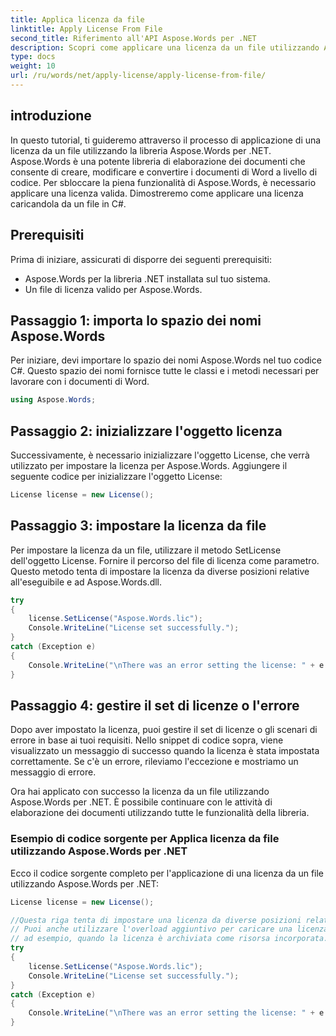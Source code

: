```yaml
---
title: Applica licenza da file
linktitle: Apply License From File
second_title: Riferimento all'API Aspose.Words per .NET
description: Scopri come applicare una licenza da un file utilizzando Aspose.Words per .NET.
type: docs
weight: 10
url: /ru/words/net/apply-license/apply-license-from-file/
---
```


## introduzione
In questo tutorial, ti guideremo attraverso il processo di applicazione di una licenza da un file utilizzando la libreria Aspose.Words per .NET. Aspose.Words è una potente libreria di elaborazione dei documenti che consente di creare, modificare e convertire i documenti di Word a livello di codice. Per sbloccare la piena funzionalità di Aspose.Words, è necessario applicare una licenza valida. Dimostreremo come applicare una licenza caricandola da un file in C#.

## Prerequisiti
Prima di iniziare, assicurati di disporre dei seguenti prerequisiti:
- Aspose.Words per la libreria .NET installata sul tuo sistema.
- Un file di licenza valido per Aspose.Words. 

## Passaggio 1: importa lo spazio dei nomi Aspose.Words
Per iniziare, devi importare lo spazio dei nomi Aspose.Words nel tuo codice C#. Questo spazio dei nomi fornisce tutte le classi e i metodi necessari per lavorare con i documenti di Word.

```csharp
using Aspose.Words;
```

## Passaggio 2: inizializzare l'oggetto licenza
Successivamente, è necessario inizializzare l'oggetto License, che verrà utilizzato per impostare la licenza per Aspose.Words. Aggiungere il seguente codice per inizializzare l'oggetto License:

```csharp
License license = new License();
```

## Passaggio 3: impostare la licenza da file
Per impostare la licenza da un file, utilizzare il metodo SetLicense dell'oggetto License. Fornire il percorso del file di licenza come parametro. Questo metodo tenta di impostare la licenza da diverse posizioni relative all'eseguibile e ad Aspose.Words.dll.

```csharp
try
{
    license.SetLicense("Aspose.Words.lic");
    Console.WriteLine("License set successfully.");
}
catch (Exception e)
{
    Console.WriteLine("\nThere was an error setting the license: " + e.Message);
}
```

## Passaggio 4: gestire il set di licenze o l'errore
Dopo aver impostato la licenza, puoi gestire il set di licenze o gli scenari di errore in base ai tuoi requisiti. Nello snippet di codice sopra, viene visualizzato un messaggio di successo quando la licenza è stata impostata correttamente. Se c'è un errore, rileviamo l'eccezione e mostriamo un messaggio di errore.

Ora hai applicato con successo la licenza da un file utilizzando Aspose.Words per .NET. È possibile continuare con le attività di elaborazione dei documenti utilizzando tutte le funzionalità della libreria.

### Esempio di codice sorgente per Applica licenza da file utilizzando Aspose.Words per .NET
Ecco il codice sorgente completo per l'applicazione di una licenza da un file utilizzando Aspose.Words per .NET:

```csharp
License license = new License();

//Questa riga tenta di impostare una licenza da diverse posizioni relative all'eseguibile e ad Aspose.Words.dll.
// Puoi anche utilizzare l'overload aggiuntivo per caricare una licenza da un flusso, questo è utile,
// ad esempio, quando la licenza è archiviata come risorsa incorporata.
try
{
    license.SetLicense("Aspose.Words.lic");
    Console.WriteLine("License set successfully.");
}
catch (Exception e)
{
    Console.WriteLine("\nThere was an error setting the license: " + e.Message);
}
```


